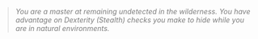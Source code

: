 > *<span style="color:rgb(125, 125, 125)">You are a master at remaining undetected in the wilderness. You have advantage on Dexterity (Stealth) checks you make to hide while you are in natural environments.</span>*